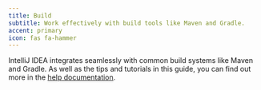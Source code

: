```yaml
---
title: Build
subtitle: Work effectively with build tools like Maven and Gradle. 
accent: primary
icon: fas fa-hammer
---
```


IntelliJ IDEA integrates seamlessly with common build systems like Maven and Gradle. As well as the tips and tutorials in this guide, you can find out more in the [help documentation](https://www.jetbrains.com/help/idea/compiling-applications.html).